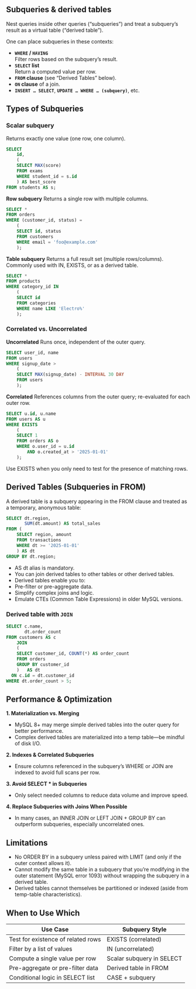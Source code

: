 ## Subqueries & derived tables
Nest queries inside other queries (“subqueries”) and treat a subquery’s result as a virtual table (“derived table”). 

One can place subqueries in these contexts:
- **`WHERE` / `HAVING`**  
  Filter rows based on the subquery’s result.
- **`SELECT` list**  
  Return a computed value per row.
- **`FROM` clause** (see “Derived Tables” below).
- **`ON` clause** of a join.
- **`INSERT … SELECT`**, **`UPDATE … WHERE … (subquery)`**, etc.

## Types of Subqueries

### Scalar subquery
Returns exactly one value (one row, one column).
```sql
SELECT
	id,
	(
	SELECT MAX(score)
	FROM exams
	WHERE student_id = s.id
	) AS best_score
FROM students AS s;
```

**Row subquery**
Returns a single row with multiple columns.
```sql
SELECT *
FROM orders
WHERE (customer_id, status) =
	(
	SELECT id, status
	FROM customers
	WHERE email = 'foo@example.com'
	);
```

**Table subquery**
Returns a full result set (multiple rows/columns). Commonly used with IN, EXISTS, or as a derived table.
```sql
SELECT *
FROM products
WHERE category_id IN
	(
	SELECT id
	FROM categories
	WHERE name LIKE 'Electro%'
	);
```

### Correlated vs. Uncorrelated

**Uncorrelated**
Runs once, independent of the outer query.

```sql
SELECT user_id, name
FROM users
WHERE signup_date >
	(
	SELECT MAX(signup_date) - INTERVAL 30 DAY
	FROM users
	);
```

**Correlated**
References columns from the outer query; re-evaluated for each outer row.
```sql
SELECT u.id, u.name
FROM users AS u
WHERE EXISTS
	(
	SELECT 1
	FROM orders AS o
	WHERE o.user_id = u.id
		AND o.created_at > '2025-01-01'
	);
```

Use EXISTS when you only need to test for the presence of matching rows.


## Derived Tables (Subqueries in FROM)
A derived table is a subquery appearing in the FROM clause and treated as a temporary, anonymous table:
```sql
SELECT dt.region,
       SUM(dt.amount) AS total_sales
FROM (
	SELECT region, amount
	FROM transactions
	WHERE dt >= '2025-01-01'
	) AS dt
GROUP BY dt.region;
```

- AS dt alias is mandatory.
- You can join derived tables to other tables or other derived tables.
- Derived tables enable you to:
- 	Pre-filter or pre-aggregate data.
- 	Simplify complex joins and logic.
- 	Emulate CTEs (Common Table Expressions) in older MySQL versions.


### Derived table with `JOIN`
```sql
SELECT c.name,
       dt.order_count
FROM customers AS c
	JOIN
	(
	SELECT customer_id, COUNT(*) AS order_count
	FROM orders
	GROUP BY customer_id
	)	AS dt
  ON c.id = dt.customer_id
WHERE dt.order_count > 5;
```

## Performance & Optimization
	
**1. Materialization vs. Merging**
   - MySQL 8+ may merge simple derived tables into the outer query for better performance.
   - Complex derived tables are materialized into a temp table—be mindful of disk I/O.

**2. Indexes & Correlated Subqueries**
   - Ensure columns referenced in the subquery’s WHERE or JOIN are indexed to avoid full scans per row.

**3. Avoid SELECT * in Subqueries**
   - Only select needed columns to reduce data volume and improve speed.

**4. Replace Subqueries with Joins When Possible**
   - In many cases, an INNER JOIN or LEFT JOIN + GROUP BY can outperform subqueries, especially uncorrelated ones.


## Limitations
- No ORDER BY in a subquery unless paired with LIMIT (and only if the outer context allows it).
- Cannot modify the same table in a subquery that you’re modifying in the outer statement (MySQL error 1093) without wrapping the subquery in a derived table.
- Derived tables cannot themselves be partitioned or indexed (aside from temp-table characteristics).

## When to Use Which
| **Use Case**                       | **Subquery Style**        |
| ---------------------------------- | ------------------------- |
| Test for existence of related rows | EXISTS (correlated)       |
| Filter by a list of values         | IN (uncorrelated)         |
| Compute a single value per row     | Scalar subquery in SELECT |
| Pre-aggregate or pre-filter data   | Derived table in FROM     |
| Conditional logic in SELECT list   | CASE + subquery           |


